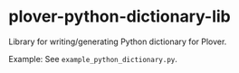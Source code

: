 # plover-python-dictionary-lib
Library for writing/generating Python dictionary for Plover.

Example: See `example_python_dictionary.py`.

